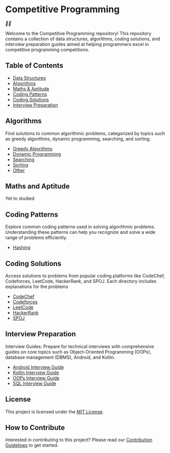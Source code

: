 # Competitive Programming
_🤔🤔_

Welcome to the Competitive Programming repository! This repository contains a collection of data structures, algorithms, coding solutions, and interview preparation guides aimed at helping programmers excel in competitive programming competitions.

## Table of Contents
- [Data Structures](./data-structures/README.md)
- [Algorithms](#algorithms)
- [Maths & Aptitude](#maths-and-aptitude)
- [Coding Patterns](#coding-patterns)
- [Coding Solutions](#coding-solutions)
- [Interview Preparation](#interview-preparation)

## Algorithms
Find solutions to common algorithmic problems, categorized by topics such as greedy algorithms, dynamic programming, searching, and sorting.

- [Greedy Algorithms](./algorithms/greedy/)
- [Dynamic Programming](./algorithms/dp/)
- [Searching](./algorithms/searching/)
- [Sorting](./algorithms/sorting/)
- [Other](./algorithms/other/)
  

## Maths and Aptitude
Yet to studied

## Coding Patterns
Explore common coding patterns used in solving algorithmic problems. Understanding these patterns can help you recognize and solve a wide range of problems efficiently.

- [Hashing](./coding-patterns/hashing/)

## Coding Solutions
Access solutions to problems from popular coding platforms like CodeChef, Codeforces, LeetCode, HackerRank, and SPOJ. Each directory includes explanations for the problems

- [CodeChef](./codechef/)
- [Codeforces](./codeforces/)
- [LeetCode](./leetcode/)
- [HackerRank](./hackerrank/)
- [SPOJ](./spoj/)

## Interview Preparation
Interview Guides: Prepare for technical interviews with comprehensive guides on core topics such as Object-Oriented Programming (OOPs), database management (DBMS), Android, and Kotlin.

- [Android Interview Guide](./ANDROID.md)
- [Kotlin Interview Guide](./KOTLIN.md)
- [OOPs Interview Guide](./OOPS.md)
- [SQL Interview Guide](./SQL.md)

## License
This project is licensed under the [MIT License](LICENSE).

## How to Contribute
Interested in contributing to this project? Please read our [Contribution Guidelines](CONTRIBUTING.md) to get started.
